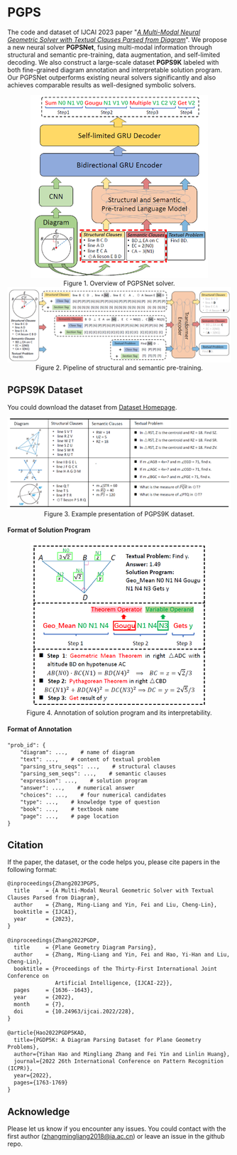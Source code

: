 # PGPS
The code and dataset of IJCAI 2023 paper "[*A Multi-Modal Neural Geometric Solver with Textual Clauses Parsed from Diagram*](https://arxiv.org/abs/2302.11097)". We propose a new neural solver **PGPSNet**, fusing multi-modal information through structural and semantic
pre-training, data augmentation, and self-limited decoding. We also construct a large-scale dataset **PGPS9K** labeled with both fine-grained diagram annotation and interpretable solution program. Our PGPSNet outperforms existing neural solvers significantly and also achieves comparable results as well-designed symbolic solvers.

<div align=center>
	<img width="400" src="images\PGDPNet.png">
</div>
<div align=center>
	Figure 1. Overview of PGPSNet solver.
</div>

<div align=center>
	<img width="800" src="images\Pre-training.png">
</div>
<div align=center>
	Figure 2. Pipeline of structural and semantic pre-training.
</div>

## PGPS9K Dataset
You could download the dataset from [Dataset Homepage](http://www.nlpr.ia.ac.cn/databases/CASIA-PGPS9K).

<div align=center>
	<img width="750" src="images\datasets.png">
</div>
<div align=center>
	Figure 3. Example presentation of PGPS9K dataset.
</div>

#### Format of Solution Program
<div align=center>
	<img width="400" src="images\Annotation_Sample.png">
</div>
<div align=center>
	Figure 4. Annotation of solution program and its interpretability.
</div>

#### Format of Annotation
```
"prob_id": {  
    "diagram": ...,    # name of diagram 
    "text": ...,    # content of textual problem
    "parsing_stru_seqs": ...,    # structural clauses
    "parsing_sem_seqs": ...,    # semantic clauses
    "expression": ...,    # solution program
    "answer": ...,    # numerical answer
    "choices": ...,    # four numerical candidates
    "type": ...,    # knowledge type of question
    "book": ...,    # textbook name 
    "page": ...,    # page location 
}
```



## Citation

If the paper, the dataset, or the code helps you, please cite papers in the following format:
```
@inproceedings{Zhang2023PGPS,
  title     = {A Multi-Modal Neural Geometric Solver with Textual Clauses Parsed from Diagram},
  author    = {Zhang, Ming-Liang and Yin, Fei and Liu, Cheng-Lin},
  booktitle = {IJCAI},
  year      = {2023},
}

@inproceedings{Zhang2022PGDP,
  title     = {Plane Geometry Diagram Parsing},
  author    = {Zhang, Ming-Liang and Yin, Fei and Hao, Yi-Han and Liu, Cheng-Lin},
  booktitle = {Proceedings of the Thirty-First International Joint Conference on
               Artificial Intelligence, {IJCAI-22}},
  pages     = {1636--1643},
  year      = {2022},
  month     = {7},
  doi       = {10.24963/ijcai.2022/228},
}

@article{Hao2022PGDP5KAD,
  title={PGDP5K: A Diagram Parsing Dataset for Plane Geometry Problems},
  author={Yihan Hao and Mingliang Zhang and Fei Yin and Linlin Huang},
  journal={2022 26th International Conference on Pattern Recognition (ICPR)},
  year={2022},
  pages={1763-1769}
}
```


## Acknowledge
Please let us know if you encounter any issues. You could contact with the first author (zhangmingliang2018@ia.ac.cn) or leave an issue in the github repo.